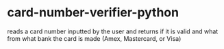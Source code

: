 # card-number-verifier-python
reads a card number inputted by the user and returns if it is valid and what from what bank the card is made (Amex, Mastercard, or Visa)

